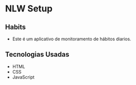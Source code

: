 # NLW Setup

## Habits

- Este é um aplicativo de monitoramento de hábitos diarios. 

## Tecnologias Usadas

- HTML
- CSS
- JavaScript
